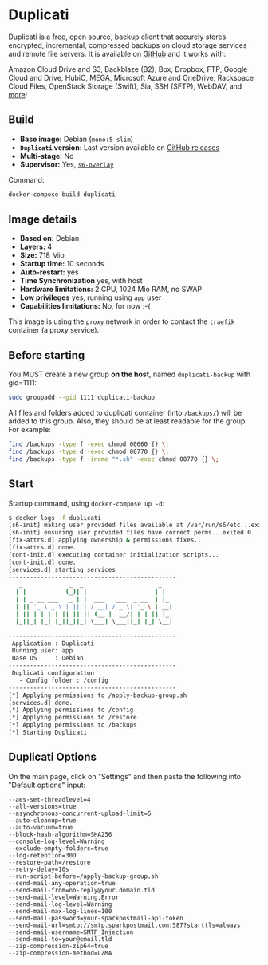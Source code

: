 # Duplicati

Duplicati is a free, open source, backup client that securely stores encrypted, incremental, compressed backups on cloud storage services and remote file servers.
It is available on [GitHub](https://github.com/duplicati/duplicati/) and it works with:

   Amazon Cloud Drive and S3, Backblaze (B2), Box, Dropbox, FTP, Google Cloud and Drive, HubiC, MEGA, Microsoft Azure and OneDrive, Rackspace Cloud Files, OpenStack Storage (Swift), Sia, SSH (SFTP), WebDAV, and [more](https://duplicati.readthedocs.io/en/latest/01-introduction/#supported-backends)!


## Build

* **Base image:** Debian (`mono:5-slim`)
* **`Duplicati` version:** Last version available on [GitHub releases](https://github.com/duplicati/duplicati/releases)
* **Multi-stage:** No
* **Supervisor:** Yes, [`s6-overlay`](https://github.com/just-containers/s6-overlay#goals)

Command:

```bash
docker-compose build duplicati
```

## Image details

* **Based on:** Debian
* **Layers:** 4
* **Size:** 718 Mio
* **Startup time:** 10 seconds
* **Auto-restart:** yes
* **Time Synchronization** yes, with host
* **Hardware limitations:** 2 CPU, 1024 Mio RAM, no SWAP
* **Low privileges** yes, running using `app` user
* **Capabilities limitations:** No, for now :-(

This image is using the `proxy` network in order to contact the `traefik` container (a proxy service).


## Before starting

You MUST create a new group **on the host**, named `duplicati-backup` with gid=1111:

```bash
sudo groupadd --gid 1111 duplicati-backup
```

All files and folders added to duplicati container (into `/backups/`) will be added to this group.
Also, they should be at least readable for the group. For example:

```bash
find /backups -type f -exec chmod 00660 {} \;
find /backups -type d -exec chmod 00770 {} \;
find /backups -type f -iname "*.sh" -exec chmod 00770 {} \;
```

## Start

Startup command, using `docker-compose up -d`:

```bash
$ docker logs -f duplicati
[s6-init] making user provided files available at /var/run/s6/etc...exited 0.
[s6-init] ensuring user provided files have correct perms...exited 0.
[fix-attrs.d] applying ownership & permissions fixes...
[fix-attrs.d] done.
[cont-init.d] executing container initialization scripts...
[cont-init.d] done.
[services.d] starting services
-----------------------------------------------
   _             _  _                     _
  | |           (_)| |                   | |
  | | _ __ ___   _ | |  ___   ___  _ __  | |_
  | || '_ \ _ \ | || | / __| / _ \| '_ \ | __|
  | || | | | | || || || (__ |  __/| | | || |_
  |_||_| |_| |_||_||_| \___| \___||_| |_| \__|

-----------------------------------------------
 Application : Duplicati
 Running user: app
 Base OS     : Debian
-----------------------------------------------
 Duplicati configuration
   - Config folder : /config
-----------------------------------------------
[*] Applying permissions to /apply-backup-group.sh
[services.d] done.
[*] Applying permissions to /config
[*] Applying permissions to /restore
[*] Applying permissions to /backups
[*] Starting Duplicati
```



## Duplicati Options
On the main page, click on "Settings" and then paste the following into "Default options" input:

```
--aes-set-threadlevel=4
--all-versions=true
--asynchronous-concurrent-upload-limit=5
--auto-cleanup=true
--auto-vacuum=true
--block-hash-algorithm=SHA256
--console-log-level=Warning
--exclude-empty-folders=true
--log-retention=30D
--restore-path=/restore
--retry-delay=10s
--run-script-before=/apply-backup-group.sh
--send-mail-any-operation=true
--send-mail-from=no-reply@your.domain.tld
--send-mail-level=Warning,Error
--send-mail-log-level=Warning
--send-mail-max-log-lines=100
--send-mail-password=your-sparkpostmail-api-token
--send-mail-url=smtp://smtp.sparkpostmail.com:587?starttls=always
--send-mail-username=SMTP_Injection
--send-mail-to=your@email.tld
--zip-compression-zip64=true
--zip-compression-method=LZMA
```
